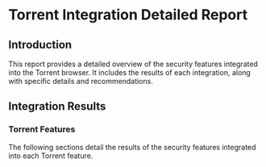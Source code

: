 # Torrent Integration Detailed Report

## Introduction

This report provides a detailed overview of the security features integrated into the Torrent browser. It includes the results of each integration, along with specific details and recommendations.

## Integration Results

### Torrent Features

The following sections detail the results of the security features integrated into each Torrent feature.
